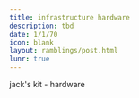 ```yaml
---
title: infrastructure hardware
description: tbd
date: 1/1/70
icon: blank
layout: ramblings/post.html
lunr: true
---
```

jack's kit - hardware
